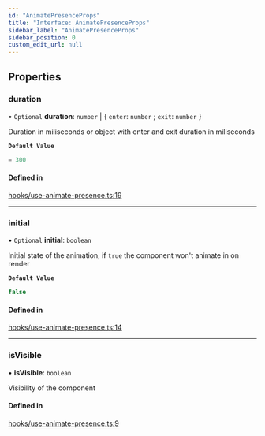 ```yaml
---
id: "AnimatePresenceProps"
title: "Interface: AnimatePresenceProps"
sidebar_label: "AnimatePresenceProps"
sidebar_position: 0
custom_edit_url: null
---
```


## Properties

### duration

• `Optional` **duration**: `number` \| \{ `enter`: `number` ; `exit`: `number`  }

Duration in miliseconds or object with enter and exit duration in miliseconds

**`Default Value`**

```ts
= 300
```

#### Defined in

[hooks/use-animate-presence.ts:19](https://github.com/wethegit/react-hooks/blob/7e03ba1/src/lib/hooks/use-animate-presence.ts#L19)

___

### initial

• `Optional` **initial**: `boolean`

Initial state of the animation, if `true` the component won't animate in on render

**`Default Value`**

```ts
false
```

#### Defined in

[hooks/use-animate-presence.ts:14](https://github.com/wethegit/react-hooks/blob/7e03ba1/src/lib/hooks/use-animate-presence.ts#L14)

___

### isVisible

• **isVisible**: `boolean`

Visibility of the component

#### Defined in

[hooks/use-animate-presence.ts:9](https://github.com/wethegit/react-hooks/blob/7e03ba1/src/lib/hooks/use-animate-presence.ts#L9)
